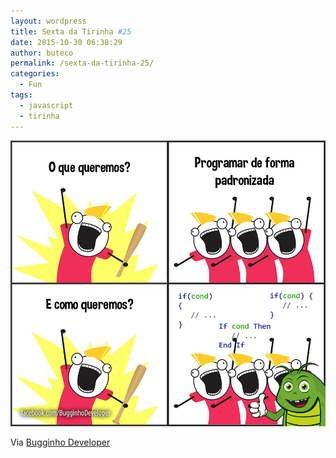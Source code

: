 ```yaml
---
layout: wordpress
title: Sexta da Tirinha #25
date: 2015-10-30 06:38:29
author: buteco
permalink: /sexta-da-tirinha-25/
categories:
  - Fun
tags:
  - javascript
  - tirinha
---
```


<img class="aligncenter" src="/assets/wp-content/uploads/2015/10/padroes.png" alt="Padrões" />

Via <a href="https://www.facebook.com/BugginhoDeveloper" target="_blank">Bugginho Developer</a>